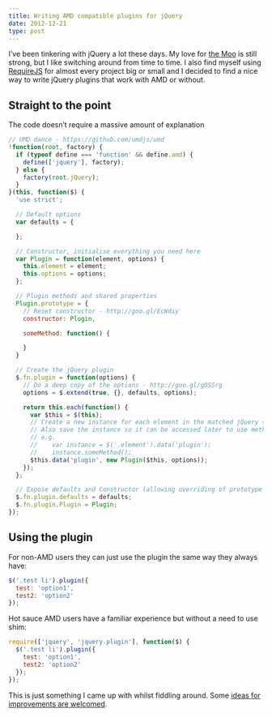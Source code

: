 ```yaml
---
title: Writing AMD compatible plugins for jQuery
date: 2012-12-21
type: post
---
```

I&#8217;ve been tinkering with jQuery a lot these days. My love for [the Moo][1] is still strong, but I like switching around from time to time. I also find myself using [RequireJS][2] for almost every project big or small and I decided to find a nice way to write jQuery plugins that work with AMD or without.

## Straight to the point

The code doesn&#8217;t require a massive amount of explanation

``` js
// UMD dance - https://github.com/umdjs/umd
!function(root, factory) {
  if (typeof define === 'function' && define.amd) {
    define(['jquery'], factory);
  } else {
    factory(root.jQuery);
  }
}(this, function($) {
  'use strict';

  // Default options
  var defaults = {

  };

  // Constructor, initialise everything you need here
  var Plugin = function(element, options) {
    this.element = element;
    this.options = options;
  };

  // Plugin methods and shared properties
  Plugin.prototype = {
    // Reset constructor - http://goo.gl/EcWdiy
    constructor: Plugin,

    someMethod: function() {

    }
  }

  // Create the jQuery plugin
  $.fn.plugin = function(options) {
    // Do a deep copy of the options - http://goo.gl/gOSSrg
    options = $.extend(true, {}, defaults, options);

    return this.each(function() {
      var $this = $(this);
      // Create a new instance for each element in the matched jQuery set
      // Also save the instance so it can be accessed later to use methods/properties etc
      // e.g.
      //    var instance = $('.element').data('plugin');
      //    instance.someMethod();
      $this.data('plugin', new Plugin($this, options));
    });
  };

  // Expose defaults and Constructor (allowing overriding of prototype methods for example)
  $.fn.plugin.defaults = defaults;
  $.fn.plugin.Plugin = Plugin;
});
```

##  Using the plugin

For non-AMD users they can just use the plugin the same way they always have:

``` js
$('.test li').plugin({
  test: 'option1',
  test2: 'option2'
});
```

Hot sauce AMD users have a familiar experience but without a need to use shim:

``` js
require(['jquery', 'jquery.plugin'], function($) {
  $('.test li').plugin({
    test: 'option1',
    test2: 'option2'
  });
});
```

This is just something I came up with whilst fiddling around. Some [ideas for improvements are welcomed][3].

 [1]: http://mootools.net
 [2]: http://requirejs.org
 [3]: https://gist.github.com/4353587